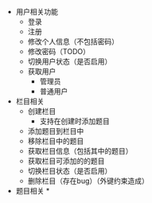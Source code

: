 * 用户相关功能
  * 登录
  * 注册
  * 修改个人信息（不包括密码）
  * 修改密码（TODO）
  * 切换用户状态（是否启用）
  * 获取用户
    * 管理员
    * 普通用户
* 栏目相关
  * 创建栏目
    * 支持在创建时添加题目
  * 添加题目到栏目中
  * 移除栏目中的题目
  * 获取栏目信息（包括其中的题目）
  * 获取栏目可添加的的题目
  * 切换栏目状态（是否启用）
  * 删除栏目（存在bug）（外键约束造成）
* 题目相关
  * 